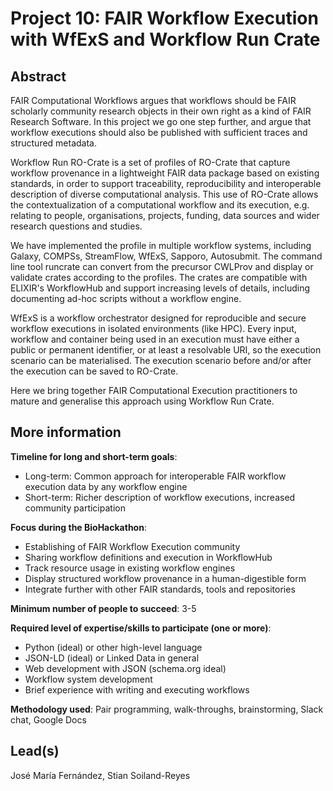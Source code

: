# Project 10: FAIR Workflow Execution with WfExS and Workflow Run Crate

## Abstract

FAIR Computational Workflows argues that workflows should be FAIR scholarly community research objects in their own right as a kind of FAIR Research Software. In this project we go one step further, and argue that workflow executions should also be published with sufficient traces and structured metadata. 

Workflow Run RO-Crate is a set of profiles of RO-Crate that capture workflow provenance in a lightweight FAIR data package based on existing standards, in order to support traceability, reproducibility and interoperable description of diverse computational analysis. This use of RO-Crate allows the contextualization of a computational workflow and its execution, e.g. relating to people, organisations, projects, funding, data sources and wider research questions and studies.

We have implemented the profile in multiple workflow systems, including Galaxy, COMPSs, StreamFlow, WfExS, Sapporo, Autosubmit. The command line tool runcrate can convert from the precursor CWLProv and display or validate crates according to the profiles. The crates are compatible with ELIXIR's WorkflowHub and support increasing levels of details, including documenting ad-hoc scripts without a workflow engine.

WfExS is a workflow orchestrator designed for reproducible and secure workflow executions in isolated environments (like HPC). Every input, workflow and container being used in an execution must have either a public or permanent identifier, or at least a resolvable URI, so the execution scenario can be materialised. The execution scenario before and/or after the execution can be saved to RO-Crate.  

Here we bring together FAIR Computational Execution practitioners to mature and generalise this approach using Workflow Run Crate.

## More information

**Timeline for long and short-term goals**:
* Long-term: Common approach for interoperable FAIR workflow execution data by any workflow engine
* Short-term: Richer description of workflow executions, increased community participation

**Focus during the BioHackathon**:
* Establishing of FAIR Workflow Execution community
* Sharing workflow definitions and execution in WorkflowHub
* Track resource usage in existing workflow engines
* Display structured workflow provenance in a human-digestible form
* Integrate further with other FAIR standards, tools and repositories

**Minimum number of people to succeed**:
3-5

**Required level of expertise/skills to participate (one or more)**:
* Python (ideal) or other high-level language
* JSON-LD (ideal) or Linked Data in general
* Web development with JSON (schema.org ideal)
* Workflow system development
* Brief experience with writing and executing workflows

**Methodology used**: Pair programming, walk-throughs, brainstorming, Slack chat, Google Docs


## Lead(s)

José María Fernández, Stian Soiland-Reyes


